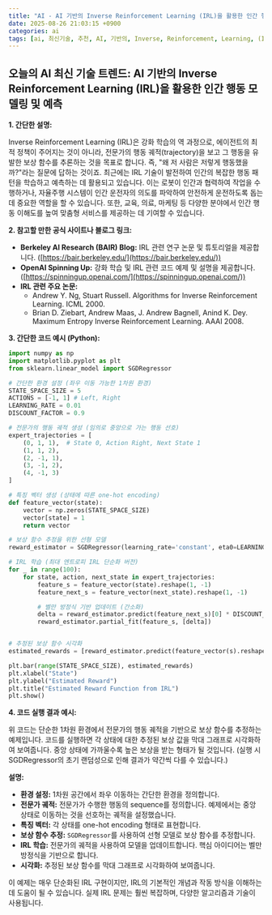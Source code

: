 ```yaml
---
title: "AI - AI 기반의 Inverse Reinforcement Learning (IRL)을 활용한 인간 행동 모델링 및 예측"
date: 2025-08-26 21:03:15 +0900
categories: ai
tags: [ai, 최신기술, 추천, AI, 기반의, Inverse, Reinforcement, Learning, (IRL)을, 활용한, 인간, 행동, 모델링, 예측]
---
```


## 오늘의 AI 최신 기술 트렌드: **AI 기반의 Inverse Reinforcement Learning (IRL)을 활용한 인간 행동 모델링 및 예측**

**1. 간단한 설명:**

Inverse Reinforcement Learning (IRL)은 강화 학습의 역 과정으로, 에이전트의 최적 정책이 주어지는 것이 아니라, 전문가의 행동 궤적(trajectory)을 보고 그 행동을 유발한 보상 함수를 추론하는 것을 목표로 합니다. 즉, "왜 저 사람은 저렇게 행동했을까?"라는 질문에 답하는 것이죠. 최근에는 IRL 기술이 발전하여 인간의 복잡한 행동 패턴을 학습하고 예측하는 데 활용되고 있습니다. 이는 로봇이 인간과 협력하여 작업을 수행하거나, 자율주행 시스템이 인간 운전자의 의도를 파악하여 안전하게 운전하도록 돕는 데 중요한 역할을 할 수 있습니다. 또한, 교육, 의료, 마케팅 등 다양한 분야에서 인간 행동 이해도를 높여 맞춤형 서비스를 제공하는 데 기여할 수 있습니다.

**2. 참고할 만한 공식 사이트나 블로그 링크:**

*   **Berkeley AI Research (BAIR) Blog:** IRL 관련 연구 논문 및 튜토리얼을 제공합니다. ([https://bair.berkeley.edu/](https://bair.berkeley.edu/))
*   **OpenAI Spinning Up:** 강화 학습 및 IRL 관련 코드 예제 및 설명을 제공합니다. ([https://spinningup.openai.com/](https://spinningup.openai.com/))
*   **IRL 관련 주요 논문:**
    *   Andrew Y. Ng, Stuart Russell. Algorithms for Inverse Reinforcement Learning. ICML 2000.
    *   Brian D. Ziebart, Andrew Maas, J. Andrew Bagnell, Anind K. Dey. Maximum Entropy Inverse Reinforcement Learning. AAAI 2008.

**3. 간단한 코드 예시 (Python):**

```python
import numpy as np
import matplotlib.pyplot as plt
from sklearn.linear_model import SGDRegressor

# 간단한 환경 설정 (좌우 이동 가능한 1차원 환경)
STATE_SPACE_SIZE = 5
ACTIONS = [-1, 1] # Left, Right
LEARNING_RATE = 0.01
DISCOUNT_FACTOR = 0.9

# 전문가의 행동 궤적 생성 (임의로 중앙으로 가는 행동 선호)
expert_trajectories = [
    (0, 1, 1),  # State 0, Action Right, Next State 1
    (1, 1, 2),
    (2, -1, 1),
    (3, -1, 2),
    (4, -1, 3)
]

# 특징 벡터 생성 (상태에 따른 one-hot encoding)
def feature_vector(state):
    vector = np.zeros(STATE_SPACE_SIZE)
    vector[state] = 1
    return vector

# 보상 함수 추정을 위한 선형 모델
reward_estimator = SGDRegressor(learning_rate='constant', eta0=LEARNING_RATE)

# IRL 학습 (최대 엔트로피 IRL 단순화 버전)
for _ in range(100):
    for state, action, next_state in expert_trajectories:
        feature_s = feature_vector(state).reshape(1, -1)
        feature_next_s = feature_vector(next_state).reshape(1, -1)

        # 벨만 방정식 기반 업데이트 (간소화)
        delta = reward_estimator.predict(feature_next_s)[0] * DISCOUNT_FACTOR - reward_estimator.predict(feature_s)[0]
        reward_estimator.partial_fit(feature_s, [delta])


# 추정된 보상 함수 시각화
estimated_rewards = [reward_estimator.predict(feature_vector(s).reshape(1, -1))[0] for s in range(STATE_SPACE_SIZE)]

plt.bar(range(STATE_SPACE_SIZE), estimated_rewards)
plt.xlabel("State")
plt.ylabel("Estimated Reward")
plt.title("Estimated Reward Function from IRL")
plt.show()
```

**4. 코드 실행 결과 예시:**

위 코드는 단순한 1차원 환경에서 전문가의 행동 궤적을 기반으로 보상 함수를 추정하는 예제입니다. 코드를 실행하면 각 상태에 대한 추정된 보상 값을 막대 그래프로 시각화하여 보여줍니다.  중앙 상태에 가까울수록 높은 보상을 받는 형태가 될 것입니다.  (실행 시 SGDRegressor의 초기 랜덤성으로 인해 결과가 약간씩 다를 수 있습니다.)

**설명:**

*   **환경 설정:** 1차원 공간에서 좌우 이동하는 간단한 환경을 정의합니다.
*   **전문가 궤적:** 전문가가 수행한 행동의 sequence를 정의합니다. 예제에서는 중앙 상태로 이동하는 것을 선호하는 궤적을 설정했습니다.
*   **특징 벡터:** 각 상태를 one-hot encoding 형태로 표현합니다.
*   **보상 함수 추정:** `SGDRegressor`를 사용하여 선형 모델로 보상 함수를 추정합니다.
*   **IRL 학습:** 전문가의 궤적을 사용하여 모델을 업데이트합니다. 핵심 아이디어는 벨만 방정식을 기반으로 합니다.
*   **시각화:** 추정된 보상 함수를 막대 그래프로 시각화하여 보여줍니다.

이 예제는 매우 단순화된 IRL 구현이지만, IRL의 기본적인 개념과 작동 방식을 이해하는 데 도움이 될 수 있습니다. 실제 IRL 문제는 훨씬 복잡하며, 다양한 알고리즘과 기술이 사용됩니다.

